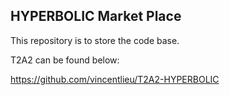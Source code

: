 HYPERBOLIC Market Place
---

This repository is to store the code base.

T2A2 can be found below:

https://github.com/vincentlieu/T2A2-HYPERBOLIC